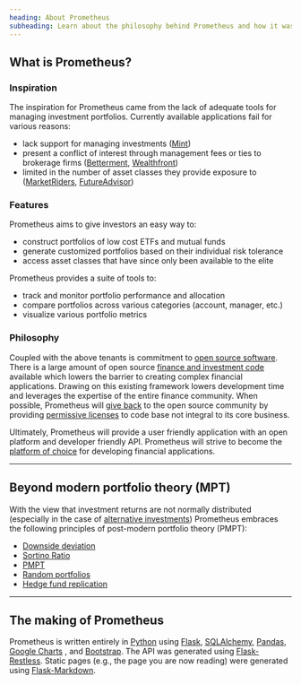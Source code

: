 ```yaml
---
heading: About Prometheus
subheading: Learn about the philosophy behind Prometheus and how it was created
---
```


## What is Prometheus?

### Inspiration

The inspiration for Prometheus came from the lack of adequate tools for managing investment portfolios. Currently available applications fail for various reasons:

* lack support for managing investments ([Mint](www.mint.com))
* present a conflict of interest through management fees or ties to brokerage firms ([Betterment](http://www.betterment.com/), [Wealthfront](http://www.wealthfront.com/))
* limited in the number of asset classes they provide exposure to ([MarketRiders](http://www.marketriders.com/), [FutureAdvisor](https://www.futureadvisor.com/))

### Features

Prometheus aims to give investors an easy way to:

* construct portfolios of low cost ETFs and mutual funds
* generate customized portfolios based on their individual risk tolerance
* access asset classes that have since only been available to the elite

Prometheus provides a suite of tools to:

* track and monitor portfolio performance and allocation
* compare portfolios across various categories (account, manager, etc.)
* visualize various portfolio metrics

### Philosophy

Coupled with the above tenants is commitment to [open source software](http://en.wikipedia.org/wiki/Free_and_open_source_software). There is a large amount of open source [finance and investment code](http://cran.r-project.org/web/views/Finance.html) available which lowers the barrier to creating complex financial applications. Drawing on this existing framework lowers development time and leverages the expertise of the entire finance community. When possible, Prometheus will [give back](http://tom.preston-werner.com/2011/11/22/open-source-everything.html) to the open source community by providing [permissive licenses](http://en.wikipedia.org/wiki/Permissive_free_software_licence) to code base not integral to its core business.

Ultimately, Prometheus will provide a user friendly application with an open platform and developer friendly API. Prometheus will strive to become the [platform of choice](http://www.techdirt.com/blog/entrepreneurs/articles/20110531/01505814470/being-someone-elses-bitch-being-your-own-bitch-making-others-your-bitch.shtml) for developing financial applications.

- - -

## Beyond modern portfolio theory (MPT)

 With the view that investment returns are not normally distributed (especially in the case of [alternative investments](http://www.macroption.com/non-normal-return-distribution-alternative-investments/)) Prometheus embraces the following principles of post-modern portfolio theory (PMPT):

* [Downside deviation](http://en.wikipedia.org/wiki/Downside_risk)
* [Sortino Ratio](http://en.wikipedia.org/wiki/Sortino_ratio)
* [PMPT](http://en.wikipedia.org/wiki/Post-modern_portfolio_theory)
* [Random portfolios](http://www.portfolioprobe.com/)
* [Hedge fund replication](http://en.wikipedia.org/wiki/Hedge_fund_replication)

- - -

## The making of Prometheus

Prometheus is written entirely in [Python](http://python.org/) using [Flask](http://flask.pocoo.org/), [SQLAlchemy](http://sqlalchemy.org/), [Pandas](http://pandas.pydata.org/), [Google Charts](https://developers.google.com/chart/interactive/docs/index)	, and [Bootstrap](http://twitter.github.com/bootstrap/). The API was generated using [Flask-Restless](https://flask-restless.readthedocs.org/). Static pages (e.g., the page you are now reading) were generated using [Flask-Markdown](http://packages.python.org/Flask-Markdown/).